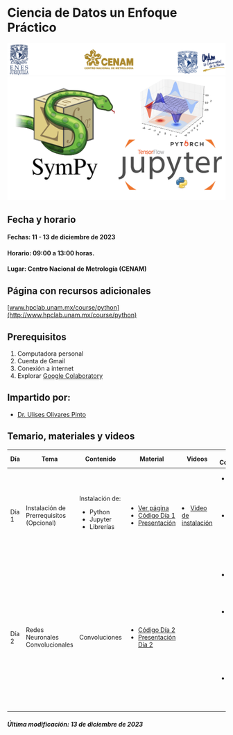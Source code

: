  # Ciencia de Datos un Enfoque Práctico 

![alt text](figs/header.png)
![alt text](figs/python.png)

## Fecha y horario
#### Fechas: 11 - 13 de diciembre de 2023
#### Horario: 09:00 a 13:00 horas.
#### Lugar: Centro Nacional de Metrología (CENAM)


## Página con recursos adicionales
[www.hpclab.unam.mx/course/python](http://www.hpclab.unam.mx/course/python)

## Prerequisitos
<ol>
  <li>Computadora personal</li> 
  <li> Cuenta de Gmail</li>
  <li>Conexión a internet</li>
  <li>Explorar <a href="https://colab.research.google.com">Google Colaboratory</a></li>
</ol>

## Impartido por:

+ [Dr. Ulises Olivares Pinto](www.hpclab.unam.mx)


## Temario, materiales y videos

| Día  | Tema                                  | Contenido                                   | Material                                                                                                                                                                                                                             | Videos                                                                                      | Materiales Complementarios                                                                                                       |
|------|---------------------------------------|--------------------------------------------|--------------------------------------------------------------------------------------------------------------------------------------------------------------------------------------------------------------------------------------|----------------------------------------------------------------------------------------------|---------------------------------------------------------------------------------------------------------------------------------|
| Día 1 | Instalación de Prerrequisitos (Opcional) | Instalación de:<ul><li>Python</li><li>Jupyter</li><li>Librerías</li></ul> | <ul><li>[Ver página](http://www.hpclab.unam.mx/course/python)</li> <li>[Código Día 1](https://colab.research.google.com/drive/1uG12tFB6h7ff57_Clem0O09Q3cJck1jr?usp=sharing)</li> <li>[Presentación](pdf/Di%CC%81a1.pdf)</li></ul> | <li>[Video de instalación](https://www.youtube.com/watch?v=1ETiwXo0lg4&feature=emb_title)</li> | <ul><li>Libro: ["Python Crash Course, 3rd Edition"](https://bedford-computing.co.uk/learning/wp-content/uploads/2015/10/No.Starch.Python.Oct_.2015.ISBN_.1593276036.pdf) por Eric Matthes</li><li>Tutorial de Jupyter Notebook en [Dataquest](https://www.dataquest.io/blog/jupyter-notebook-tutorial/), [Real Python](https://realpython.com/jupyter-notebook-introduction/), y [DataCamp](https://www.datacamp.com/community/tutorials/tutorial-jupyter-notebook)</li></ul> |
| Día 2 | Redes Neuronales Convolucionales           | Convoluciones                               | <ul><li>[Código Día 2](https://colab.research.google.com/drive/16eKMFT6LUJVNdFdm7YMX4IPA_79AVZjf?usp=sharing)</li> <li>[Presentación Día 2](pdf/Día2.pdf)</li></ul>| | <ul><li>Libro: "[Deep Learning](https://www.deeplearningbook.org/)" por Goodfellow, Bengio, Courville</li> <li>Artículo: "A Guide to Convolutional Neural Networks for Computer Vision" en [Super Data Science](https://www.superdatascience.com/blogs/the-ultimate-guide-to-convolutional-neural-networks-cnn)</li> <li>Curso de CNN en [Coursera](https://www.coursera.org/learn/convolutional-neural-networks) por deeplearning.ai</li></ul> |


##### Última modificación: 13 de diciembre de 2023
